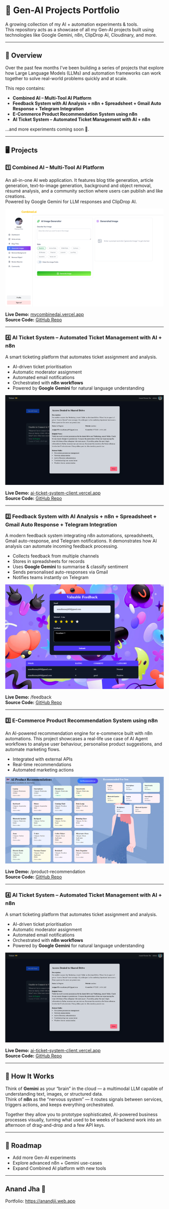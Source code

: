 # 🧠 Gen-AI Projects Portfolio  

A growing collection of my AI + automation experiments & tools.  
This repository acts as a showcase of all my Gen-AI projects built using technologies like Google Gemini, n8n, ClipDrop AI, Cloudinary, and more.

---

## 📜 Overview  

Over the past few months I’ve been building a series of projects that explore how Large Language Models (LLMs) and automation frameworks can work together to solve real-world problems quickly and at scale.

This repo contains:

- **Combined AI – Multi-Tool AI Platform**  
- **Feedback System with AI Analysis + n8n + Spreadsheet + Gmail Auto Response + Telegram Integration**  
- **E-Commerce Product Recommendation System using n8n**  
- **AI Ticket System – Automated Ticket Management with AI + n8n**  

…and more experiments coming soon 🚀.

---

## 🖥️ Projects  

### 1️⃣ Combined AI – Multi-Tool AI Platform  

An all-in-one AI web application. It features blog title generation, article generation, text-to-image generation, background and object removal, résumé analysis, and a community section where users can publish and like creations.  
Powered by Google Gemini for LLM responses and ClipDrop AI.  

![Combined AI Screenshot](public/CombinedAi.png)

**Live Demo:** [mycombinedai.vercel.app](https://mycombinedai.vercel.app/)  
**Source Code:** [GitHub Repo](https://github.com/AnandIsCoding/Combined-AI)

---



### 4️⃣ AI Ticket System – Automated Ticket Management with AI + n8n  

A smart ticketing platform that automates ticket assignment and analysis.  

- AI-driven ticket prioritisation  
- Automatic moderator assignment  
- Automated email notifications  
- Orchestrated with **n8n workflows**  
- Powered by **Google Gemini** for natural language understanding  

![AI Ticket System Screenshot](public/TicketSystem.png)

**Live Demo:** [ai-ticket-system-client.vercel.app](https://ai-ticket-system-client.vercel.app/)  
**Source Code:** [GitHub Repo](https://github.com/AnandIsCoding/Ai-Ticket-System)


---


### 2️⃣ Feedback System with AI Analysis + n8n + Spreadsheet + Gmail Auto Response + Telegram Integration  

A modern feedback system integrating n8n automations, spreadsheets, Gmail auto-response, and Telegram notifications. It demonstrates how AI analysis can automate incoming feedback processing.  

- Collects feedback from multiple channels  
- Stores in spreadsheets for records  
- Uses **Google Gemini** to summarise & classify sentiment  
- Sends personalised auto-responses via Gmail  
- Notifies teams instantly on Telegram  

![Feedback Dashboard Screenshot](public/FeedbackDashboardImage.png)

**Live Demo:** /feedback  
**Source Code:** [GitHub Repo](https://github.com/AnandIsCoding/GenAi)

---

### 3️⃣ E-Commerce Product Recommendation System using n8n  

An AI-powered recommendation engine for e-commerce built with n8n automations. This project showcases a real-life use case of AI Agent workflows to analyse user behaviour, personalise product suggestions, and automate marketing flows.  

- Integrated with external APIs  
- Real-time recommendations  
- Automated marketing actions  

![Product Recommendation Screenshot](public/ProductRecommendation.png)

**Live Demo:** /product-recommendation  
**Source Code:** [GitHub Repo](https://github.com/AnandIsCoding/GenAi)

---

### 4️⃣ AI Ticket System – Automated Ticket Management with AI + n8n  

A smart ticketing platform that automates ticket assignment and analysis.  

- AI-driven ticket prioritisation  
- Automatic moderator assignment  
- Automated email notifications  
- Orchestrated with **n8n workflows**  
- Powered by **Google Gemini** for natural language understanding  

![AI Ticket System Screenshot](public/TicketSystem.png)

**Live Demo:** [ai-ticket-system-client.vercel.app](https://ai-ticket-system-client.vercel.app/)  
**Source Code:** [GitHub Repo](https://github.com/AnandIsCoding/Ai-Ticket-System)

---

## 🧠 How It Works  

Think of **Gemini** as your “brain” in the cloud — a multimodal LLM capable of understanding text, images, or structured data.  
Think of **n8n** as the “nervous system” — it routes signals between services, triggers actions, and keeps everything orchestrated.  

Together they allow you to prototype sophisticated, AI-powered business processes visually, turning what used to be weeks of backend work into an afternoon of drag-and-drop and a few API keys.

---

## 🚀 Roadmap  

- Add more Gen-AI experiments  
- Explore advanced n8n + Gemini use-cases  
- Expand Combined AI platform with new tools  

---



## Anand Jha 🌿

Portfolio: https://anandjii.web.app
